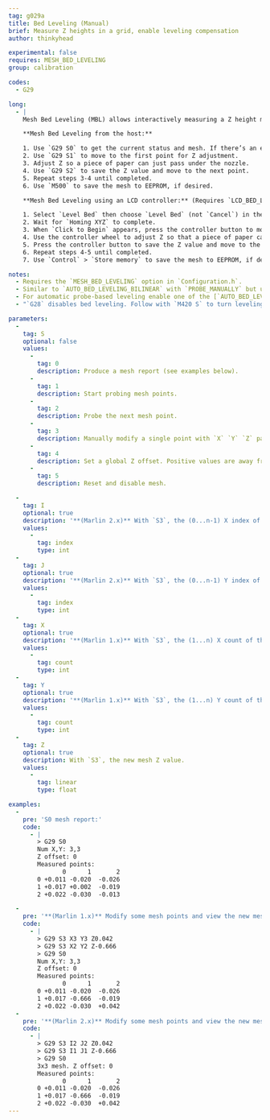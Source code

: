 ```yaml
---
tag: g029a
title: Bed Leveling (Manual)
brief: Measure Z heights in a grid, enable leveling compensation
author: thinkyhead

experimental: false
requires: MESH_BED_LEVELING
group: calibration

codes:
  - G29

long:
  - |
    Mesh Bed Leveling (MBL) allows interactively measuring a Z height mesh without a bed probe. The only tool required is a piece of paper or a feeler gauge. MBL uses the mesh to compensate for variations in height across the bed.

    **Mesh Bed Leveling from the host:**

    1. Use `G29 S0` to get the current status and mesh. If there’s an existing mesh, you can send M420 S1 to use it.
    2. Use `G29 S1` to move to the first point for Z adjustment.
    3. Adjust Z so a piece of paper can just pass under the nozzle.
    4. Use `G29 S2` to save the Z value and move to the next point.
    5. Repeat steps 3-4 until completed.
    6. Use `M500` to save the mesh to EEPROM, if desired.

    **Mesh Bed Leveling using an LCD controller:** (Requires `LCD_BED_LEVELING`)

    1. Select `Level Bed` then choose `Level Bed` (not `Cancel`) in the sub-menu.
    2. Wait for `Homing XYZ` to complete.
    3. When `Click to Begin` appears, press the controller button to move to the first point.
    4. Use the controller wheel to adjust Z so that a piece of paper can just pass under the nozzle.
    5. Press the controller button to save the Z value and move to the next point.
    6. Repeat steps 4-5 until completed.
    7. Use `Control` > `Store memory` to save the mesh to EEPROM, if desired.

notes:
  - Requires the `MESH_BED_LEVELING` option in `Configuration.h`.
  - Similar to `AUTO_BED_LEVELING_BILINEAR` with `PROBE_MANUALLY` but uses less SRAM.
  - For automatic probe-based leveling enable one of the [`AUTO_BED_LEVELING_*`](/docs/gcode/G029-abl.html) options instead.
  - "`G28` disables bed leveling. Follow with `M420 S` to turn leveling on, or use `RESTORE_LEVELING_AFTER_G28` to automatically keep leveling on after `G28`."

parameters:
  -
    tag: S
    optional: false
    values:
      -
        tag: 0
        description: Produce a mesh report (see examples below).
      -
        tag: 1
        description: Start probing mesh points.
      -
        tag: 2
        description: Probe the next mesh point.
      -
        tag: 3
        description: Manually modify a single point with `X` `Y` `Z` parameters. (See also [`M421`](/docs/gcode/M421.html).)
      -
        tag: 4
        description: Set a global Z offset. Positive values are away from the bed; negative values are closer.
      -
        tag: 5
        description: Reset and disable mesh.

  -
    tag: I
    optional: true
    description: '**(Marlin 2.x)** With `S3`, the (0...n-1) X index of the mesh value to modify.'
    values:
      -
        tag: index
        type: int
  -
    tag: J
    optional: true
    description: '**(Marlin 2.x)** With `S3`, the (0...n-1) Y index of the mesh value to modify.'
    values:
      -
        tag: index
        type: int
  -
    tag: X
    optional: true
    description: '**(Marlin 1.x)** With `S3`, the (1...n) X count of the mesh value to modify.'
    values:
      -
        tag: count
        type: int
  -
    tag: Y
    optional: true
    description: '**(Marlin 1.x)** With `S3`, the (1...n) Y count of the mesh value to modify.'
    values:
      -
        tag: count
        type: int
  -
    tag: Z
    optional: true
    description: With `S3`, the new mesh Z value.
    values:
      -
        tag: linear
        type: float

examples:
  -
    pre: 'S0 mesh report:'
    code:
      - |
        > G29 S0
        Num X,Y: 3,3
        Z offset: 0
        Measured points:
               0      1       2
        0 +0.011 -0.020  -0.026
        1 +0.017 +0.002  -0.019
        2 +0.022 -0.030  -0.013

  -
    pre: '**(Marlin 1.x)** Modify some mesh points and view the new mesh:'
    code:
      - |
        > G29 S3 X3 Y3 Z0.042
        > G29 S3 X2 Y2 Z-0.666
        > G29 S0
        Num X,Y: 3,3
        Z offset: 0
        Measured points:
               0      1       2
        0 +0.011 -0.020  -0.026
        1 +0.017 -0.666  -0.019
        2 +0.022 -0.030  +0.042
  -
    pre: '**(Marlin 2.x)** Modify some mesh points and view the new mesh:'
    code:
      - |
        > G29 S3 I2 J2 Z0.042
        > G29 S3 I1 J1 Z-0.666
        > G29 S0
        3x3 mesh. Z offset: 0
        Measured points:
               0      1       2
        0 +0.011 -0.020  -0.026
        1 +0.017 -0.666  -0.019
        2 +0.022 -0.030  +0.042
---
```

